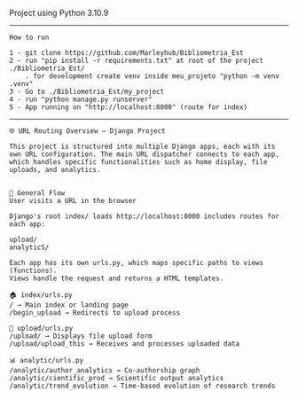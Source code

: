 
Project using Python 3.10.9

********************************************************************************************
    How to run

    1 - git clone https://github.com/Marleyhub/Bibliometria_Est
    2 - run "pip install -r requirements.txt" at root of the project ./Bibliometria_Est/
        . for development create venv inside meu_projeto "python -m venv .venv"
    3 - Go to ./Bibliometria_Est/my_project
    4 - run "python manage.py runserver"
    5 - App running on "http://localhost:8000" (route for index)

*********************************************************************************************

    🌐 URL Routing Overview — Django Project

    This project is structured into multiple Django apps, each with its own URL configuration. The main URL dispatcher connects to each app, which handles specific functionalities such as home display, file uploads, and analytics.


    🔁 General Flow
    User visits a URL in the browser

    Django's root index/ loads http://localhost:8000 includes routes for each app:

    upload/
    analyticS/

    Each app has its own urls.py, which maps specific paths to views (functions).
    Views handle the request and returns a HTML templates.

    🏠 index/urls.py
    / → Main index or landing page
    /begin_upload → Redirects to upload process

    📁 upload/urls.py
    /upload/ → Displays file upload form
    /upload/upload_this → Receives and processes uploaded data

    📊 analytic/urls.py
    /analytic/author_analytics → Co-authorship graph
    /analytic/cientific_prod → Scientific output analytics
    /analytic/trend_evolution → Time-based evolution of research trends





